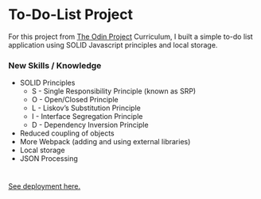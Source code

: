 # To-Do-List Project

For this project from [The Odin Project](https://www.theodinproject.com/) Curriculum, I built a simple to-do list application using SOLID Javascript principles and local storage.

### New Skills / Knowledge
- SOLID Principles
  - S - Single Responsibility Principle (known as SRP)
  - O - Open/Closed Principle
  - L - Liskov’s Substitution Principle
  - I - Interface Segregation Principle
  - D - Dependency Inversion Principle
- Reduced coupling of objects
- More Webpack (adding and using external libraries)
- Local storage
- JSON Processing
  
#
[See deployment here.](https://spuddister.github.io/to-do-list-project/)
